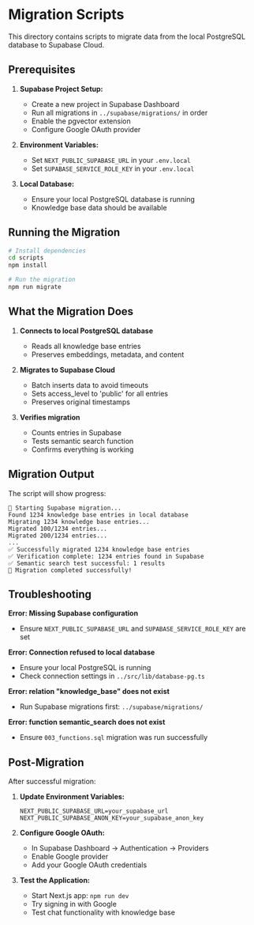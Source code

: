 # Migration Scripts

This directory contains scripts to migrate data from the local PostgreSQL database to Supabase Cloud.

## Prerequisites

1. **Supabase Project Setup:**
   - Create a new project in Supabase Dashboard
   - Run all migrations in `../supabase/migrations/` in order
   - Enable the pgvector extension
   - Configure Google OAuth provider

2. **Environment Variables:**
   - Set `NEXT_PUBLIC_SUPABASE_URL` in your `.env.local`
   - Set `SUPABASE_SERVICE_ROLE_KEY` in your `.env.local`

3. **Local Database:**
   - Ensure your local PostgreSQL database is running
   - Knowledge base data should be available

## Running the Migration

```bash
# Install dependencies
cd scripts
npm install

# Run the migration
npm run migrate
```

## What the Migration Does

1. **Connects to local PostgreSQL database**
   - Reads all knowledge base entries
   - Preserves embeddings, metadata, and content

2. **Migrates to Supabase Cloud**
   - Batch inserts data to avoid timeouts
   - Sets access_level to 'public' for all entries
   - Preserves original timestamps

3. **Verifies migration**
   - Counts entries in Supabase
   - Tests semantic search function
   - Confirms everything is working

## Migration Output

The script will show progress:
```
🚀 Starting Supabase migration...
Found 1234 knowledge base entries in local database
Migrating 1234 knowledge base entries...
Migrated 100/1234 entries...
Migrated 200/1234 entries...
...
✅ Successfully migrated 1234 knowledge base entries
✅ Verification complete: 1234 entries found in Supabase
✅ Semantic search test successful: 1 results
🎉 Migration completed successfully!
```

## Troubleshooting

**Error: Missing Supabase configuration**
- Ensure `NEXT_PUBLIC_SUPABASE_URL` and `SUPABASE_SERVICE_ROLE_KEY` are set

**Error: Connection refused to local database**
- Ensure your local PostgreSQL is running
- Check connection settings in `../src/lib/database-pg.ts`

**Error: relation "knowledge_base" does not exist**
- Run Supabase migrations first: `../supabase/migrations/`

**Error: function semantic_search does not exist**
- Ensure `003_functions.sql` migration was run successfully

## Post-Migration

After successful migration:

1. **Update Environment Variables:**
   ```env
   NEXT_PUBLIC_SUPABASE_URL=your_supabase_url
   NEXT_PUBLIC_SUPABASE_ANON_KEY=your_supabase_anon_key
   ```

2. **Configure Google OAuth:**
   - In Supabase Dashboard → Authentication → Providers
   - Enable Google provider
   - Add your Google OAuth credentials

3. **Test the Application:**
   - Start Next.js app: `npm run dev`
   - Try signing in with Google
   - Test chat functionality with knowledge base